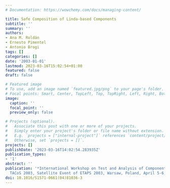 ```yaml
---
# Documentation: https://wowchemy.com/docs/managing-content/

title: Safe Composition of Linda-based Components
subtitle: ''
summary: ''
authors:
- Ana M. Roldán
- Ernesto Pimentel
- Antonio Brogi
tags: []
categories: []
date: '2003-01-01'
lastmod: 2023-03-16T15:02:54+01:00
featured: false
draft: false

# Featured image
# To use, add an image named `featured.jpg/png` to your page's folder.
# Focal points: Smart, Center, TopLeft, Top, TopRight, Left, Right, BottomLeft, Bottom, BottomRight.
image:
  caption: ''
  focal_point: ''
  preview_only: false

# Projects (optional).
#   Associate this post with one or more of your projects.
#   Simply enter your project's folder or file name without extension.
#   E.g. `projects = ["internal-project"]` references `content/project/deep-learning/index.md`.
#   Otherwise, set `projects = []`.
projects: []
publishDate: '2023-03-16T14:02:54.283935Z'
publication_types:
- '1'
abstract: ''
publication: '*International Workshop on Test and Analysis of Component-Based Systems,
  TACoS 2003, Satellite Event of ETAPS 2003, Warsaw, Poland, April 5-6, 2003*'
doi: 10.1016/S1571-0661(04)81036-3
---
```

